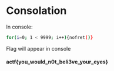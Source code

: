 # Consolation

In console: 
```bash
for(i=0; 1 < 9999; i++){nofret()}
```
Flag will appear in console  
#### actf{you_would_n0t_beli3ve_your_eyes}
